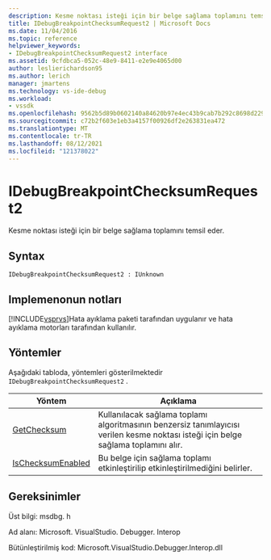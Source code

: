 ```yaml
---
description: Kesme noktası isteği için bir belge sağlama toplamını temsil eder.
title: IDebugBreakpointChecksumRequest2 | Microsoft Docs
ms.date: 11/04/2016
ms.topic: reference
helpviewer_keywords:
- IDebugBreakpointChecksumRequest2 interface
ms.assetid: 9cfdbca5-052c-48e9-8411-e2e9e4065d00
author: leslierichardson95
ms.author: lerich
manager: jmartens
ms.technology: vs-ide-debug
ms.workload:
- vssdk
ms.openlocfilehash: 9562b5d89b0602140a84620b97e4ec43b9cab7b292c8698d229c8f5b604197a8
ms.sourcegitcommit: c72b2f603e1eb3a4157f00926df2e263831ea472
ms.translationtype: MT
ms.contentlocale: tr-TR
ms.lasthandoff: 08/12/2021
ms.locfileid: "121378022"
---
```

# <a name="idebugbreakpointchecksumrequest2"></a>IDebugBreakpointChecksumRequest2
Kesme noktası isteği için bir belge sağlama toplamını temsil eder.

## <a name="syntax"></a>Syntax

```
IDebugBreakpointChecksumRequest2 : IUnknown
```

## <a name="notes-for-implementers"></a>Implemenonun notları
 [!INCLUDE[vsprvs](../../../code-quality/includes/vsprvs_md.md)]Hata ayıklama paketi tarafından uygulanır ve hata ayıklama motorları tarafından kullanılır.

## <a name="methods"></a>Yöntemler
 Aşağıdaki tabloda, yöntemleri gösterilmektedir `IDebugBreakpointChecksumRequest2` .

|Yöntem|Açıklama|
|------------|-----------------|
|[GetChecksum](../../../extensibility/debugger/reference/idebugbreakpointchecksumrequest2-getchecksum.md)|Kullanılacak sağlama toplamı algoritmasının benzersiz tanımlayıcısı verilen kesme noktası isteği için belge sağlama toplamını alır.|
|[IsChecksumEnabled](../../../extensibility/debugger/reference/idebugbreakpointchecksumrequest2-ischecksumenabled.md)|Bu belge için sağlama toplamı etkinleştirilip etkinleştirilmediğini belirler.|

## <a name="requirements"></a>Gereksinimler
 Üst bilgi: msdbg. h

 Ad alanı: Microsoft. VisualStudio. Debugger. Interop

 Bütünleştirilmiş kod: Microsoft.VisualStudio.Debugger.Interop.dll
